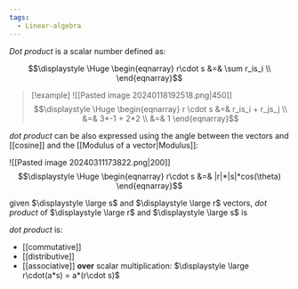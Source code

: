 ```yaml
---
tags:
  - Linear-algebra
---
```

*Dot product* is a scalar number defined as:

$$\displaystyle \Huge \begin{eqnarray} 
r\cdot s &=& \sum r_is_i \\
\end{eqnarray}$$

>[!example] 
>![[Pasted image 20240118192518.png|450]]
>$$\displaystyle \Huge \begin{eqnarray} 
>r \cdot s &=& r_is_i + r_js_j \\
>&=& 3*-1 + 2*2 \\
>&=& 1
>\end{eqnarray}$$

*dot product* can be also expressed using the angle between the vectors and [[cosine]] and the [[Modulus of a vector|Modulus]]:

![[Pasted image 20240311173822.png|200]]
$$\displaystyle \Huge \begin{eqnarray} 
r\cdot s &=& |r|*|s|*cos(\theta)
\end{eqnarray}$$


given $\displaystyle \large s$ and $\displaystyle \large r$ vectors, *dot product* of $\displaystyle \large r$ and $\displaystyle \large s$ is


*dot product* is:
- [[commutative]]
- [[distributive]] 
- [[associative]] **over** scalar multiplication: $\displaystyle \large r\cdot(a*s) = a*(r\cdot s)$
